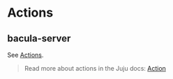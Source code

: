 # Actions

## bacula-server

See [Actions](https://charmhub.io/bacula-server/actions).

> Read more about actions in the Juju docs: [Action](https://documentation.ubuntu.com/juju/latest/user/reference/action/)
